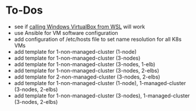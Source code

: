 # To-Dos

* see if [calling Windows VirtualBox from WSL](https://www.vagrantup.com/docs/other/wsl) will work
* use Ansible for VM software configuration
* add configuration of /etc/hosts file to set name resolution for all K8s VMs
* add template for 1-non-managed-cluster (1-node)
* add template for 1-non-managed-cluster (3-nodes)
* add template for 1-non-managed-cluster (3-nodes, 1-elb)
* add template for 1-non-managed-cluster (3-nodes, 2-elbs)
* add template for 2-non-managed-cluster (3-nodes, 2-elbs)
* add template for 1-non-managed-cluster (1-node), 1-managed-cluster (3-nodes, 2-elbs)
* add template for 1-non-managed-cluster (3-nodes), 1-managed-cluster (3-nodes, 2-elbs)